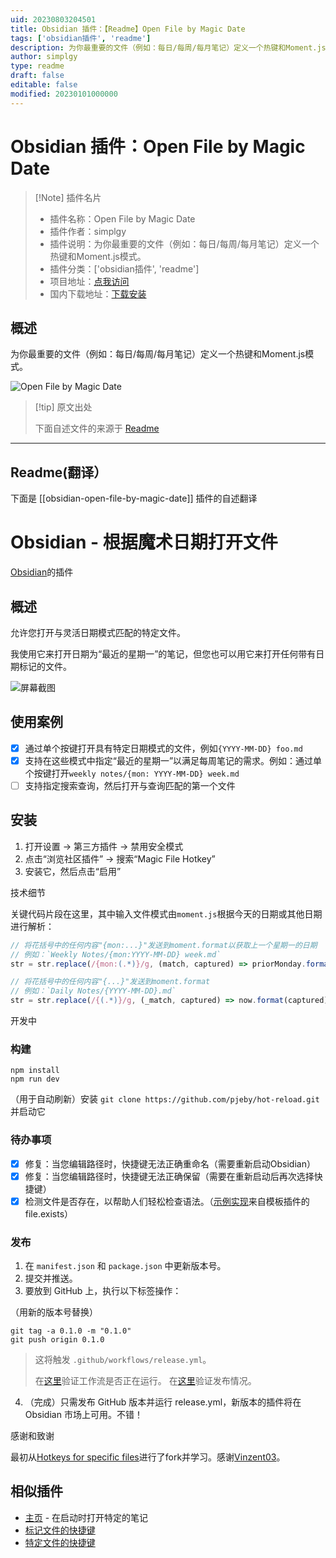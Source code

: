 ```yaml
---
uid: 20230803204501
title: Obsidian 插件：【Readme】Open File by Magic Date
tags: ['obsidian插件', 'readme']
description: 为你最重要的文件（例如：每日/每周/每月笔记）定义一个热键和Moment.js模式。
author: simplgy
type: readme
draft: false
editable: false
modified: 20230101000000
---
```


# Obsidian 插件：Open File by Magic Date

> [!Note] 插件名片
> - 插件名称：Open File by Magic Date
> - 插件作者：simplgy
> - 插件说明：为你最重要的文件（例如：每日/每周/每月笔记）定义一个热键和Moment.js模式。
> - 插件分类：['obsidian插件', 'readme']
> - 项目地址：[点我访问](https://github.com/simplgy/obsidian-open-file-by-magic-date)
> - 国内下载地址：[下载安装](https://pkmer.cn/products/plugin/pluginMarket/?obsidian-open-file-by-magic-date)

## 概述

为你最重要的文件（例如：每日/每周/每月笔记）定义一个热键和Moment.js模式。

![Open File by Magic Date](https://cdn.pkmer.cn/covers/obsidian-open-file-by-magic-date.png!pkmer)

> [!tip] 原文出处
> 
>下面自述文件的来源于 [Readme](https://ghproxy.net/https://raw.githubusercontent.com/SimplGy/obsidian-open-file-by-magic-date/master/README.md)
> 

---

## Readme(翻译）

下面是 [[obsidian-open-file-by-magic-date]] 插件的自述翻译


# Obsidian - 根据魔术日期打开文件

[Obsidian](https://obsidian.md)的插件

## 概述

允许您打开与灵活日期模式匹配的特定文件。

我使用它来打开日期为“最近的星期一”的笔记，但您也可以用它来打开任何带有日期标记的文件。

![屏幕截图](./magic-date-screenshot.png)

## 使用案例

- [x] 通过单个按键打开具有特定日期模式的文件，例如`{YYYY-MM-DD} foo.md`
- [x] 支持在这些模式中指定“最近的星期一”以满足每周笔记的需求。例如：通过单个按键打开`weekly notes/{mon: YYYY-MM-DD} week.md`
- [ ] 支持指定搜索查询，然后打开与查询匹配的第一个文件

## 安装

1. 打开设置 -> 第三方插件 -> 禁用安全模式
1. 点击“浏览社区插件” -> 搜索“Magic File Hotkey”
1. 安装它，然后点击“启用”

技术细节

关键代码片段在这里，其中输入文件模式由`moment.js`根据今天的日期或其他日期进行解析：

```js
// 将花括号中的任何内容"{mon:...}"发送到moment.format以获取上一个星期一的日期
// 例如：`Weekly Notes/{mon:YYYY-MM-DD} week.md`
str = str.replace(/{mon:(.*)}/g, (match, captured) => priorMonday.format(captured));

// 将花括号中的任何内容"{...}"发送到moment.format
// 例如：`Daily Notes/{YYYY-MM-DD}.md`
str = str.replace(/{(.*)}/g, (_match, captured) => now.format(captured));
```

开发中

### 构建

```
npm install
npm run dev
```

（用于自动刷新）安装 `git clone https://github.com/pjeby/hot-reload.git` 并启动它

### 待办事项

- [x] 修复：当您编辑路径时，快捷键无法正确重命名（需要重新启动Obsidian）
- [x] 修复：当您编辑路径时，快捷键无法正确保留（需要在重新启动后再次选择快捷键）
- [x] 检测文件是否存在，以帮助人们轻松检查语法。（[示例实现](https://github.com/SilentVoid13/Templater/commit/e4273b706465df012648b8a0163018f4925b5808)来自模板插件的file.exists）

### 发布

1. 在 `manifest.json` 和 `package.json` 中更新版本号。
2. 提交并推送。
3. 要放到 GitHub 上，执行以下标签操作：

（用新的版本号替换）

```
git tag -a 0.1.0 -m "0.1.0"
git push origin 0.1.0
```

> 这将触发 `.github/workflows/release.yml`。
> 
> 在[这里](https://github.com/SimplGy/obsidian-open-file-by-magic-date/actions)验证工作流是否正在运行。
> 在[这里](https://github.com/SimplGy/obsidian-open-file-by-magic-date/releases)验证发布情况。

4. （完成）只需发布 GitHub 版本并运行 release.yml，新版本的插件将在 Obsidian 市场上可用。不错！

感谢和致谢

最初从[Hotkeys for specific files](https://github.com/Vinzent03/obsidian-hotkeys-for-specific-files)进行了fork并学习。感谢[Vinzent03](https://github.com/Vinzent03)。

## 相似插件

* [主页](https://github.com/mirnovov/obsidian-homepage) - 在启动时打开特定的笔记
* [标记文件的快捷键](https://github.com/Vinzent03/obsidian-shortcuts-for-starred-files)
* [特定文件的快捷键](https://github.com/Vinzent03/obsidian-hotkeys-for-specific-files)



